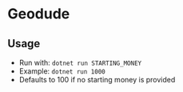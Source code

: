 # Geodude

## Usage
- Run with: `dotnet run STARTING_MONEY`
- Example: `dotnet run 1000`
- Defaults to 100 if no starting money is provided
